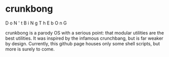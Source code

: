 # crunkbong
D o N ' t  B i N g  T h E  b O n G 

crunkbong is a parody OS with a serious point: that modular utilities are the best utilities. It was inspired by the infamous crunchbang, but is far weaker by design. Currently, this github page houses only some shell scripts, but more is surely to come.
